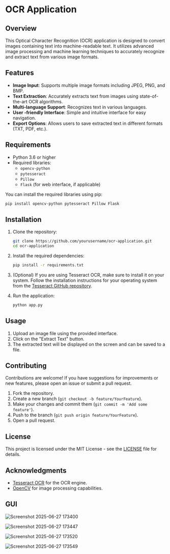 
# OCR Application

## Overview

This Optical Character Recognition (OCR) application is designed to convert images containing text into machine-readable text. It utilizes advanced image processing and machine learning techniques to accurately recognize and extract text from various image formats.

## Features

- **Image Input**: Supports multiple image formats including JPEG, PNG, and BMP.
- **Text Extraction**: Accurately extracts text from images using state-of-the-art OCR algorithms.
- **Multi-language Support**: Recognizes text in various languages.
- **User -friendly Interface**: Simple and intuitive interface for easy navigation.
- **Export Options**: Allows users to save extracted text in different formats (TXT, PDF, etc.).

## Requirements

- Python 3.6 or higher
- Required libraries:
  - `opencv-python`
  - `pytesseract`
  - `Pillow`
  - `Flask` (for web interface, if applicable)
  
You can install the required libraries using pip:

```bash
pip install opencv-python pytesseract Pillow Flask
```

## Installation

1. Clone the repository:

   ```bash
   git clone https://github.com/yourusername/ocr-application.git
   cd ocr-application
   ```

2. Install the required dependencies:

   ```bash
   pip install -r requirements.txt
   ```

3. (Optional) If you are using Tesseract OCR, make sure to install it on your system. Follow the installation instructions for your operating system from the [Tesseract GitHub repository](https://github.com/tesseract-ocr/tesseract).

4. Run the application:

   ```bash
   python app.py
   ```

## Usage

1. Upload an image file using the provided interface.
2. Click on the "Extract Text" button.
3. The extracted text will be displayed on the screen and can be saved to a file.

## Contributing

Contributions are welcome! If you have suggestions for improvements or new features, please open an issue or submit a pull request.

1. Fork the repository.
2. Create a new branch (`git checkout -b feature/YourFeature`).
3. Make your changes and commit them (`git commit -m 'Add some feature'`).
4. Push to the branch (`git push origin feature/YourFeature`).
5. Open a pull request.

## License

This project is licensed under the MIT License - see the [LICENSE](LICENSE) file for details.

## Acknowledgments

- [Tesseract OCR](https://github.com/tesseract-ocr/tesseract) for the OCR engine.
- [OpenCV](https://opencv.org/) for image processing capabilities.

## GUI
![Screenshot 2025-06-27 173400](https://github.com/user-attachments/assets/e8511915-4c7a-49f1-b336-121bdd14f6d5)

![Screenshot 2025-06-27 173447](https://github.com/user-attachments/assets/77ee7305-4d79-4f0f-919a-7492fd195edd)

![Screenshot 2025-06-27 173520](https://github.com/user-attachments/assets/cd28730b-a315-4704-b09c-ab2979414a2c)

![Screenshot 2025-06-27 173549](https://github.com/user-attachments/assets/2c26be5b-ae79-4b00-83c8-b5fb55c094be)



